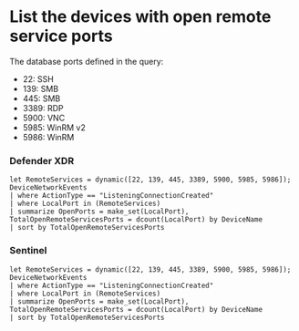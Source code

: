 # List the devices with open remote service ports

The database ports defined in the query:
- 22: SSH
- 139: SMB
- 445: SMB
- 3389: RDP
- 5900: VNC
- 5985: WinRM v2
- 5986: WinRM

### Defender XDR

```
let RemoteServices = dynamic([22, 139, 445, 3389, 5900, 5985, 5986]);
DeviceNetworkEvents
| where ActionType == "ListeningConnectionCreated"
| where LocalPort in (RemoteServices)
| summarize OpenPorts = make_set(LocalPort), TotalOpenRemoteServicesPorts = dcount(LocalPort) by DeviceName
| sort by TotalOpenRemoteServicesPorts
```
### Sentinel
```
let RemoteServices = dynamic([22, 139, 445, 3389, 5900, 5985, 5986]);
DeviceNetworkEvents
| where ActionType == "ListeningConnectionCreated"
| where LocalPort in (RemoteServices)
| summarize OpenPorts = make_set(LocalPort), TotalOpenRemoteServicesPorts = dcount(LocalPort) by DeviceName
| sort by TotalOpenRemoteServicesPorts
```



